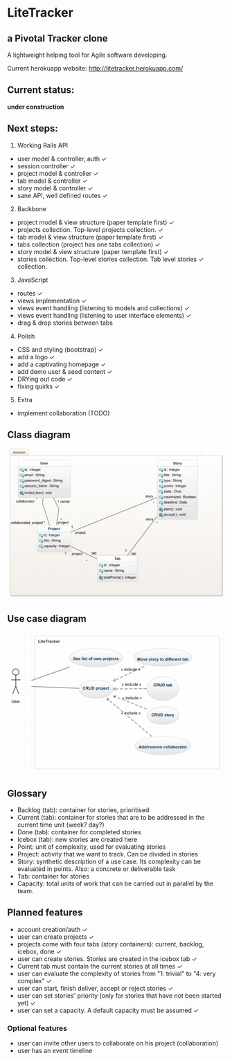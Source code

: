 # LiteTracker
## a Pivotal Tracker clone
A lightweight helping tool for Agile software developing.

Current herokuapp website: http://litetracker.herokuapp.com/

## Current status:
**under construction**

## Next steps:
1. Working Rails API
  - user model & controller, auth ✓
  - session controller ✓
  - project model & controller ✓
  - tab model & controller ✓
  - story model & controller ✓
  - sane API, well defined routes ✓
2. Backbone
  - project model & view structure (paper template first) ✓
  - projects collection. Top-level projects collection. ✓
  - tab model & view structure (paper template first) ✓
  - tabs collection (project has one tabs collection) ✓
  - story model & view structure (paper template first) ✓
  - stories collection. Top-level stories collection. Tab level stories ✓ collection.
3. JavaScript
  - routes ✓
  - views implementation ✓
  - views event handling (listening to models and collections) ✓
  - views event handling (listening to user interface elements) ✓
  - drag & drop stories between tabs
4. Polish
  - CSS and styling (bootstrap) ✓
  - add a logo ✓
  - add a captivating homepage ✓
  - add demo user & seed content ✓
  - DRYing out code ✓
  - fixing quirks ✓
5. Extra
  - implement collaboration (TODO)

## Class diagram
![](https://raw.githubusercontent.com/nerfologist/docs/master/images/class_diagram.png)

## Use case diagram
![](https://raw.githubusercontent.com/nerfologist/docs/master/images/use_case_diagram.png)

## Glossary

- Backlog (tab): container for stories, prioritised
- Current (tab): container for stories that are to be addressed in the current time unit (week? day?)
- Done (tab): container for completed stories
- Icebox (tab): new stories are created here
- Point: unit of complexity, used for evaluating stories
- Project: activity that we want to track. Can be divided in stories
- Story: synthetic description of a use case. Its complexity can be evaluated in points. Also: a concrete or deliverable task
- Tab: container for stories
- Capacity: total units of work that can be carried out in parallel by the team.

## Planned features
- account creation/auth ✓
- user can create projects ✓
- projects come with four tabs (story containers): current, backlog, icebox, done ✓
- user can create stories. Stories are created in the icebox tab ✓
- Current tab must contain the current stories at all times ✓
- user can evaluate the complexity of stories from "1: trivial" to "4: very complex" ✓
- user can start, finish deliver, accept or reject stories ✓
- user can set stories' priority (only for stories that have not been started yet) ✓
- user can set a capacity. A default capacity must be assumed ✓


### Optional features
- user can invite other users to collaborate on his project (collaboration)
- user has an event timeline